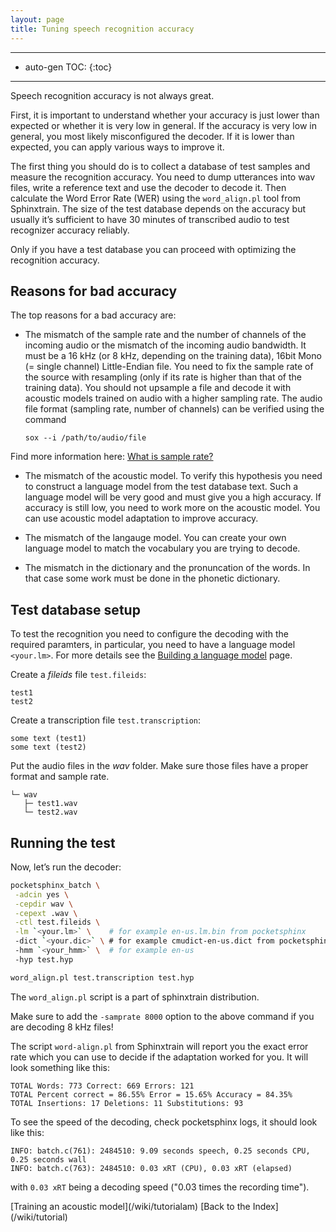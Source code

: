 ```yaml
---
layout: page
title: Tuning speech recognition accuracy
---
```

---
* auto-gen TOC:
{:toc}
---

Speech recognition accuracy is not always great.

First, it is important to understand whether your accuracy is just lower than
expected or whether it is very low in general. If the accuracy is very low in
general, you most likely misconfigured the decoder. If it is lower than
expected, you can apply various ways to improve it.

The first thing you should do is to collect a database of test samples and
measure the recognition accuracy. You need to dump utterances into wav files,
write a reference text and use the decoder to decode it. Then calculate the
Word Error Rate (WER) using the `word_align.pl` tool from Sphinxtrain.
The size of the test database depends on the accuracy but usually it’s
sufficient to have 30 minutes of transcribed audio to test recognizer accuracy
reliably.

Only if you have a test database you can proceed with optimizing the recognition
accuracy.

## Reasons for bad accuracy

The top reasons for a bad accuracy are:

* The mismatch of the sample rate and the number of channels of the incoming
audio or the mismatch of the incoming audio bandwidth. It must be a 16 kHz
(or 8 kHz, depending on the training data), 16bit Mono (= single channel)
Little-Endian file.
You need to fix the sample rate of the source with resampling (only if its rate
is higher than that of the training data). You should not upsample a file and
decode it with acoustic models trained on audio with a higher sampling rate.
The audio file format (sampling rate, number of channels) can be verified using
the command

  ```
  sox --i /path/to/audio/file
  ```
Find more information here:
[What is sample rate?](/wiki/faq#q-what-is-sample-rate-and-how-does-it-affect-accuracy)

* The mismatch of the acoustic model. To verify this hypothesis you need to
construct a language model from the test database text. Such a language model
will be very good and must give you a high accuracy. If accuracy is still low,
you need to work more on the acoustic model. You can use acoustic model
adaptation to improve accuracy.

* The mismatch of the langauge model. You can create your own language model
to match the vocabulary you are trying to decode.

* The mismatch in the dictionary and the pronuncation of the words. In that
case some work must be done in the phonetic dictionary.

## Test database setup

To test the recognition you need to configure the decoding with the required
paramters, in particular, you need to have a language model `<your.lm>`. For
more details see the [Building a language model](/wiki/tutoriallm) page.

Create a *fileids* file `test.fileids`:

```
test1
test2
```

Create a transcription file `test.transcription`:

```
some text (test1)
some text (test2)
```

Put the audio files in the *wav* folder. Make sure those files have a proper
format and sample rate.

```
└─ wav
   ├─ test1.wav
   └─ test2.wav
```

## Running the test

Now, let’s run the decoder:

```bash
pocketsphinx_batch \
 -adcin yes \
 -cepdir wav \
 -cepext .wav \
 -ctl test.fileids \
 -lm `<your.lm>` \    # for example en-us.lm.bin from pocketsphinx
 -dict `<your.dic>` \ # for example cmudict-en-us.dict from pocketsphinx
 -hmm `<your_hmm>` \  # for example en-us
 -hyp test.hyp

word_align.pl test.transcription test.hyp
```

The `word_align.pl` script is a part of sphinxtrain distribution.

Make sure to add the `-samprate 8000` option to the above command if you are
decoding 8 kHz files!

The script `word-align.pl` from Sphinxtrain will report you the exact error rate
which you can use to decide if the adaptation worked for you. It will look
something like this:

```
TOTAL Words: 773 Correct: 669 Errors: 121
TOTAL Percent correct = 86.55% Error = 15.65% Accuracy = 84.35%
TOTAL Insertions: 17 Deletions: 11 Substitutions: 93
```

To see the speed of the decoding, check pocketsphinx logs, it should look like
this:

```
INFO: batch.c(761): 2484510: 9.09 seconds speech, 0.25 seconds CPU, 0.25 seconds wall
INFO: batch.c(763): 2484510: 0.03 xRT (CPU), 0.03 xRT (elapsed)
```

with `0.03 xRT` being a decoding speed ("0.03 times the recording time").

<span class="post-bottom-nav">
  [Training an acoustic model](/wiki/tutorialam)
  [Back to the Index](/wiki/tutorial)
</span>
